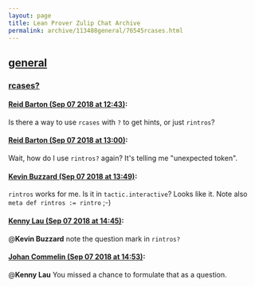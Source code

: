 ```yaml
---
layout: page
title: Lean Prover Zulip Chat Archive 
permalink: archive/113488general/76545rcases.html
---
```


## [general](index.html)
### [rcases?](76545rcases.html)

#### [Reid Barton (Sep 07 2018 at 12:43)](https://leanprover.zulipchat.com/#narrow/stream/113488-general/topic/rcases%3F/near/133502924):
Is there a way to use `rcases` with `?` to get hints, or just `rintros`?

#### [Reid Barton (Sep 07 2018 at 13:00)](https://leanprover.zulipchat.com/#narrow/stream/113488-general/topic/rcases%3F/near/133503552):
Wait, how do I use `rintros?` again? It's telling me "unexpected token".

#### [Kevin Buzzard (Sep 07 2018 at 13:49)](https://leanprover.zulipchat.com/#narrow/stream/113488-general/topic/rcases%3F/near/133505329):
`rintros` works for me. Is it in `tactic.interactive`? Looks like it. Note also `meta def rintros := rintro` ;-)

#### [Kenny Lau (Sep 07 2018 at 14:45)](https://leanprover.zulipchat.com/#narrow/stream/113488-general/topic/rcases%3F/near/133508220):
@**Kevin Buzzard** note the question mark in `rintros?`

#### [Johan Commelin (Sep 07 2018 at 14:53)](https://leanprover.zulipchat.com/#narrow/stream/113488-general/topic/rcases%3F/near/133508629):
@**Kenny Lau** You missed a chance to formulate that as a question.

